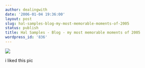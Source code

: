 ```yaml
---
author: dealingwith
date: '2006-01-04 19:36:00'
layout: post
slug: hal-samples-blog-my-most-memorable-moments-of-2005
status: publish
title: Hal Samples - Blog - my most memorable moments of 2005
wordpress_id: '836'
---
```


[![][1]][2]

i liked this pic

   [1]: http://halsamples.com/blog/files/2006/01/elk%20city%20-%20piano%20bar%20nyc%20019_resized.jpg

   [2]: http://halsamples.com/blog/index.php?ID=301


